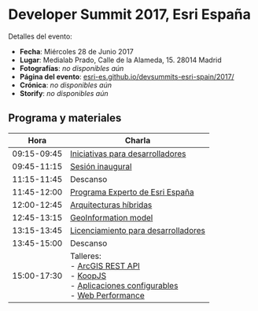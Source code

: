 # Developer Summit 2017, Esri España
Detalles del evento:
* **Fecha**: Miércoles 28 de Junio 2017
* **Lugar**: Medialab Prado, Calle de la Alameda, 15. 28014 Madrid
* **Fotografías**: *no disponibles aún*
* **Página del evento**: [esri-es.github.io/devsummits-esri-spain/2017/](http://esri-es.github.io/devsummits-esri-spain/2017/)
* **Crónica**:  *no disponibles aún*
* **Storify**:  *no disponibles aún*

## Programa y materiales
Hora|Charla
---|---|
09:15-09:45|[Iniciativas para desarrolladores](http://esri-es.github.io/devsummits-esri-spain/2017/ppts/iniciativas-para-desarrolladores)
09:45-11:15|[Sesión inaugural](#)
11:15-11:45|Descanso
11:45-12:00|[Programa Experto de Esri España](#)
12:00-12:45|[Arquitecturas híbridas](#)
12:45-13:15|[GeoInformation model](#)
13:15-13:45|[Licenciamiento para desarrolladores](#)
13:45-15:00|Descanso
15:00-17:30|Talleres: <br>- [ArcGIS REST API](#)<br>- [KoopJS](#)<br>- [Aplicaciones configurables](#)<br>- [Web Performance](#)
